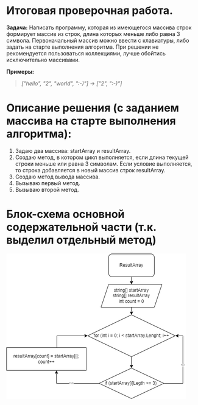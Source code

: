 # Итоговая проверочная работа.
**Задача:**
Написать программу, которая из имеющегося массива строк формирует массив из строк, длина которых меньше либо равна 3 символа. Первоначальный массив можно ввести с клавиатуры, либо задать на старте выполнения алгоритма. При решении не рекомендуется пользоваться коллекциями, лучше обойтись исключительно массивами.

**Примеры:**
>*["hello", "2", "world", ":-)"] -> ["2", ":-)"]*

# Описание решения (с заданием массива на старте выполнения алгоритма): 
1. Задаю два массива: startArray и resultArray.
2. Создаю метод, в котором цикл выполняется, если длина текущей строки меньше или равна 3 символам. Если условие выполняется, то строка добавляется в новый массив строк resultArray.
3. Создаю метод вывода массива.
4. Вызываю первый метод.
5. Вызываю второй метод.

# Блок-схема основной содержательной части (т.к. выделил отдельный метод)

![](/BS.png)